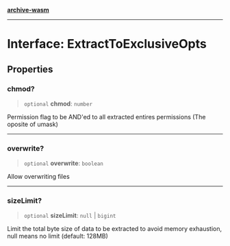 [**archive-wasm**](../../../../README.md)

---

# Interface: ExtractToExclusiveOpts

## Properties

### chmod?

> `optional` **chmod**: `number`

Permission flag to be AND'ed to all extracted entires permissions (The oposite of umask)

---

### overwrite?

> `optional` **overwrite**: `boolean`

Allow overwriting files

---

### sizeLimit?

> `optional` **sizeLimit**: `null` \| `bigint`

Limit the total byte size of data to be extracted to avoid memory exhaustion, null means no limit (default: 128MB)
